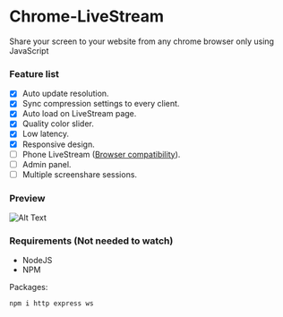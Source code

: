 # Chrome-LiveStream
Share your screen to your website from any chrome browser only using JavaScript

### Feature list

- [x] Auto update resolution.
- [x] Sync compression settings to every client.
- [x] Auto load on LiveStream page.
- [x] Quality color slider.
- [x] Low latency.
- [x] Responsive design.
- [ ] Phone LiveStream ([Browser compatibility](https://developer.mozilla.org/en-US/docs/Web/API/MediaDevices/getDisplayMedia#browser_compatibility)).
- [ ] Admin panel.
- [ ] Multiple screenshare sessions.

### Preview
![Alt Text](https://i.imgur.com/QtECTkI.gif)

### Requirements (Not needed to watch)
* NodeJS
* NPM

Packages:
```console
npm i http express ws
```

